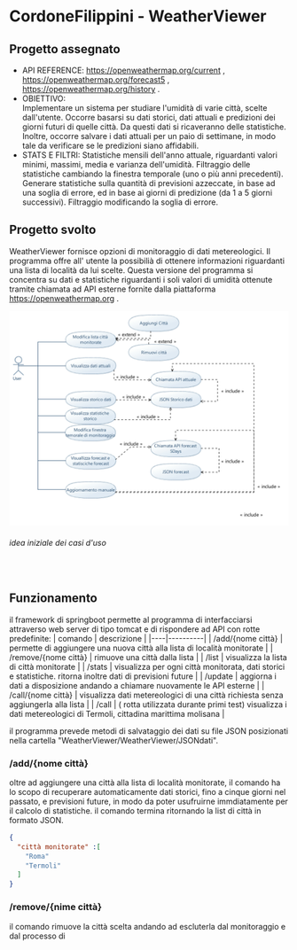 # CordoneFilippini - WeatherViewer
## Progetto assegnato
- API REFERENCE: 
  https://openweathermap.org/current ,  
  https://openweathermap.org/forecast5 ,
  https://openweathermap.org/history .
- OBIETTIVO:  
  Implementare un sistema per studiare l'umidità di varie città, scelte dall'utente. Occorre basarsi su dati storici, dati attuali e predizioni dei giorni futuri di quelle città.   Da questi dati si ricaveranno delle statistiche. Inoltre, occorre salvare i dati attuali per un paio di settimane, in modo tale da verificare se le predizioni siano affidabili.
- STATS E FILTRI: 
  Statistiche mensili dell'anno attuale, riguardanti valori minimi, massimi, media e varianza dell'umidità. Filtraggio delle statistiche cambiando la finestra temporale 
  (uno o più anni precedenti). 
  Generare statistiche sulla quantità di previsioni azzeccate, in base ad una soglia di errore, ed in base ai giorni di predizione (da 1 a 5 giorni successivi). 
  Filtraggio modificando la soglia di errore.

## Progetto svolto
WeatherViewer fornisce opzioni di monitoraggio di dati metereologici.
Il programma offre all' utente la possibilià di ottenere informazioni riguardanti una lista di località da lui scelte.
Questa versione del programma si concentra su dati e statistiche riguardanti i soli valori di umidità ottenute tramite chiamata ad API esterne fornite dalla piattaforma https://openweathermap.org . 

<p>
  <img src = "https://github.com/CordoneMaurizio/CordoneFilippini-JavaProject/blob/main/WeatherViewerUML/OpenWheather_UseCase.jpg">
    <h6> idea iniziale dei casi d'uso
    </h6>
  <img>
 </p>
 
## Funzionamento
il framework di springboot permette al programma di interfacciarsi attraverso web server di tipo tomcat e di rispondere ad API con rotte predefinite:
| comando | descrizione |
|----|----------|
| /add/{nome città} | permette di aggiungere una nuova città alla lista di località monitorate |
| /remove/{nome città} | rimuove una città dalla lista |
| /list | visualizza la lista di città monitorate |
| /stats | visualizza per ogni città monitorata, dati storici e statistiche. ritorna inoltre dati di previsioni future |
| /update | aggiorna i dati a disposizione andando a chiamare nuovamente le API esterne |
| /call/{nome città} | visualizza dati metereologici di una città richiesta senza aggiungerla alla lista |
| /call | ( rotta utilizzata durante  primi test) visualizza i dati metereologici di Termoli, cittadina marittima molisana |

il programma prevede metodi di salvataggio dei dati su file JSON posizionati nella cartella "WeatherViewer/WeatherViewer/JSONdati".

### /add/{nome città}

oltre ad aggiungere una città alla lista di località monitorate, il comando ha lo scopo di recuperare automaticamente dati storici, fino a cinque giorni nel passato, e previsioni future, in modo da poter usufruirne immdiatamente per il calcolo di statistiche.
il comando termina ritornando la list di città in formato JSON.

```json 
{
  "città monitorate" :[
    "Roma"
    "Termoli"
  ]  
}
```
### /remove/{nime città}

il comando rimuove la città scelta andando ad escluterla dal monitoraggio e dal processo di 



